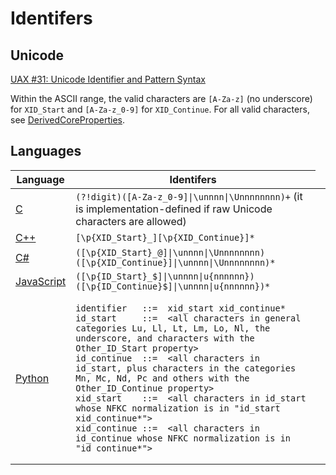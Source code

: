 # Identifers
## Unicode
[UAX #31: Unicode Identifier and Pattern Syntax](https://www.unicode.org/reports/tr31/)

Within the ASCII range, the valid characters are `[A-Za-z]` (no underscore) for `XID_Start` and `[A-Za-z_0-9]` for `XID_Continue`. For all valid characters, see [DerivedCoreProperties](https://www.unicode.org/Public/14.0.0/ucd/DerivedCoreProperties.txt).

## Languages
<table>
    <thead>
        <tr>
            <th>Language</th>
            <th>Identifers</th>
        </tr>
    </thead>
    <tbody>
        <tr>
            <td><a href="https://en.cppreference.com/w/c/language/identifier">C</a></td>
            <td><code>(?!digit)([A-Za-z_0-9]|\unnnn|\Unnnnnnnn)+</code> (it is implementation-defined if raw Unicode characters are allowed)<td>
        </tr>
        <tr>
            <td><a href="https://en.cppreference.com/w/cpp/language/identifiers">C++</a></td>
            <td><code>[\p{XID_Start}_][\p{XID_Continue}]*</code></td>
        </tr>
        <tr>
            <td><a href="https://docs.microsoft.com/en-us/dotnet/csharp/language-reference/language-specification/lexical-structure#643-identifiers">C#</a></td>
            <td><code>([\p{XID_Start}_@]|\unnnn|\Unnnnnnnn) ([\p{XID_Continue}]|\unnnn|\Unnnnnnnn)*</code></td>
        </tr>
        <tr>
            <td><a href="https://262.ecma-international.org/#sec-names-and-keywords">JavaScript</a></td>
            <td><code>([\p{ID_Start}_$]|\unnnn|u{nnnnnn}) ([\p{ID_Continue}$]|\unnnn|u{nnnnnn})*</code></td>
        </tr>
        <tr>
            <td><a href="https://docs.python.org/3/reference/lexical_analysis.html#identifiers">Python</a></td>
            <td>
<pre><code>identifier   ::=  xid_start xid_continue*
id_start     ::=  &lt;all characters in general categories Lu, Ll, Lt, Lm, Lo, Nl, the underscore, and characters with the Other_ID_Start property&gt;
id_continue  ::=  &lt;all characters in id_start, plus characters in the categories Mn, Mc, Nd, Pc and others with the Other_ID_Continue property&gt;
xid_start    ::=  &lt;all characters in id_start whose NFKC normalization is in "id_start xid_continue*"&gt;
xid_continue ::=  &lt;all characters in id_continue whose NFKC normalization is in "id_continue*"&gt;</code></pre>
            </td>
        </tr>
    </tbody>
</table>
